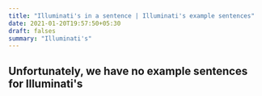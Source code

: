 ```yaml
---
title: "Illuminati's in a sentence | Illuminati's example sentences"
date: 2021-01-20T19:57:50+05:30
draft: falses
summary: "Illuminati's"
---
```

## Unfortunately, we have no example sentences for Illuminati's                 
